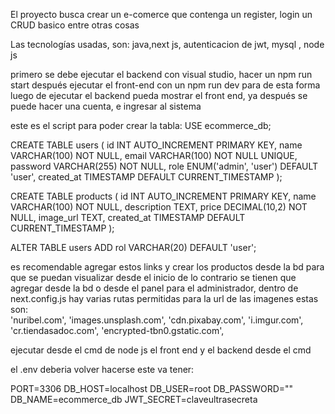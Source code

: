 El proyecto busca crear un e-comerce que contenga un register, login un CRUD basico entre otras cosas

Las tecnologías usadas, son: java,next js, autenticacion de jwt, mysql , node js


primero se debe ejecutar el backend con visual studio, hacer un npm run start
después ejecutar el front-end con un npm run dev para de esta forma luego de ejecutar el backend pueda mostrar el front end, ya después se puede hacer una cuenta, e ingresar al sistema

este es el script para poder crear la tabla: USE ecommerce_db;


CREATE TABLE users (
  id INT AUTO_INCREMENT PRIMARY KEY,
  name VARCHAR(100) NOT NULL,
  email VARCHAR(100) NOT NULL UNIQUE,
  password VARCHAR(255) NOT NULL,
  role ENUM('admin', 'user') DEFAULT 'user',
  created_at TIMESTAMP DEFAULT CURRENT_TIMESTAMP
);

CREATE TABLE products (
  id INT AUTO_INCREMENT PRIMARY KEY,
  name VARCHAR(100) NOT NULL,
  description TEXT,
  price DECIMAL(10,2) NOT NULL,
  image_url TEXT,
  created_at TIMESTAMP DEFAULT CURRENT_TIMESTAMP
);


ALTER TABLE users ADD rol VARCHAR(20) DEFAULT 'user';


es recomendable agregar estos links y crear los productos desde la bd para que se puedan visualizar desde el inicio de lo contrario se tienen que agregar desde la bd o desde el panel para el administrador, dentro de  next.config.js hay varias rutas permitidas para la url de las imagenes estas son:  
       'nuribel.com',
      'images.unsplash.com',
      'cdn.pixabay.com',
      'i.imgur.com',
      'cr.tiendasadoc.com',
      'encrypted-tbn0.gstatic.com', 


ejecutar desde el cmd de node js el front end y el backend desde el cmd 

el .env deberia volver hacerse este va tener: 

PORT=3306
DB_HOST=localhost
DB_USER=root
DB_PASSWORD=""
DB_NAME=ecommerce_db
JWT_SECRET=claveultrasecreta